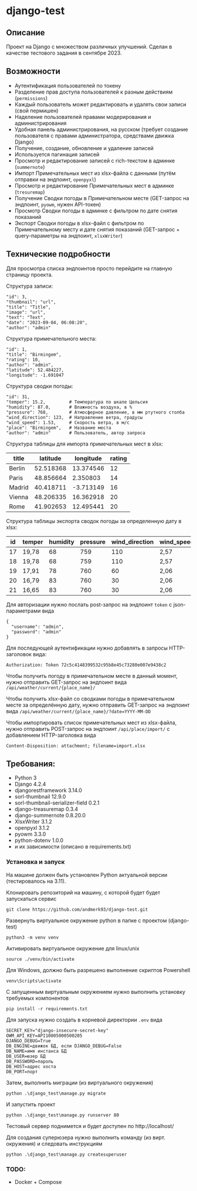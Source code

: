 # django-test

## Описание 
Проект на Django с множеством различных улучшений. Сделан в качестве тестового задания в сентябре 2023.

## Возможности
- Аутентификация пользователей по токену
- Разделение прав доступа пользователей к разным действиям (`permissions`)
- Каждый пользователь может редактировать и удалять свои записи (свой пермишен)
- Наделение пользователей правами модерирования и администрирования
- Удобная панель администрирования, на русском (требует создание пользователя с правами администратора, средствами движка Django)
- Получение, создание, обновление и удаление записей
- Используется пагинация записей 
- Просмотр и редактирование записей с rich-текстом в админке (`summernote`)
- Импорт Примечательных мест из xlsx-файла с данными (путём отправки на эндпоинт, `openpyxl`)
- Просмотр и редактирование Примечательных мест в админке (`tresuremap`)
- Получение Сводки погоды в Примечательном месте (GET-запрос на эндпоинт, `pyowm`, нужен API-токен)
- Просмотр Сводки погоды в админке с фильтром по дате снятия показаний
- Экспорт Сводки погоды в xlsx-файл с фильтром по Примечательному месту и дате снятия показаний (GET-запрос + query-параметры на эндпоинт, `xlsxWriter`)


## Технические подробности

Для просмотра списка эндпоинтов просто перейдите на главную страницу проекта. 

Структура записи:
```
"id": 3,
"thumbnail": "url",
"title": "Title",
"image": "url",
"text": "Text",
"date": "2023-09-04, 06:08:20",
"author": "admin"
```

Структура примечательного места:
```
"id": 1,
"title": "Birmingem",
"rating": 10,
"author": "admin",
"latitude": 52.484227,
"longitude": -1.691047
```

Структура сводки погоды:
```
"id": 31,
"temper": 15.2,         # Температура по шкале Цельсия
"humidity": 87.0,       # Влажность воздуха, в %
"pressure": 768,        # Атмосферное давление, в мм ртутного столба
"wind_direction": 123,  # Направление ветра, градусы
"wind_speed": 1.53,     # Скорость ветра, в м/с
"place": "Birmingem",   # Название места
"author": "admin"       # Пользователь, автор запроса
```

Структура таблицы для импорта примечательных мест в xlsx:

| title  | latitude  | longitude | rating |
|--------|-----------|-----------|--------|
| Berlin | 52.518368 | 13.374546 | 12     |
| Paris  | 48.856664 | 2.350803  | 14     |
| Madrid | 40.418711 | -3.713149 | 16     |
| Vienna | 48.206335 | 16.362918 | 20     |
| Rome   | 41.902653 | 12.495441 | 20     |

Структура таблицы экспорта сводок погоды за определенную дату в xlsx:

| id | temper | humidity | pressure | wind_direction | wind_speed | place     | author |
|----|--------|----------|----------|----------------|------------|-----------|--------|
| 17 | 19,78  | 68       | 759      | 110            | 2,57       | Birmingem | admin  |
| 18 | 19,78  | 68       | 759      | 110            | 2,57       | Birmingem | admin  |
| 19 | 17,91  | 78       | 760      | 60             | 2,06       | Birmingem | admin  |
| 20 | 16,79  | 83       | 760      | 30             | 2,06       | Birmingem | admin  |
| 21 | 16,65  | 83       | 760      | 30             | 2,06       | Birmingem | admin  |

Для авторизации нужно послать post-запрос на эндпоинт `token` с json-параметрами вида
```
{
  "username": "admin",
  "password": "admin"
}
```

Для последующей аутентификации нужно добавлять в запросы HTTP-заголовок вида:
```
Authorization: Token 72c5c4148399532c95b8e45c73280e007e9438c2
```

Чтобы получить погоду в примечательном месте в данный момент, нужно отправить GET-запрос на эндпоинт вида
`/api/weather/current/{place_name}/`

Чтобы получить xlsx-файл со сводками погоды в примечательном месте за определённую дату, нужно отправить GET-запрос на эндпоинт вида
`/api/weather/current/{place_name}/?date=YYYY-MM-DD`

Чтобы импортировать список примечательных мест из xlsx-файла, нужно отправить POST-запрос на эндпоинт
`/api/place/import/`
с добавлением HTTP-заголовка вида
```
Content-Disposition: attachment; filename=import.xlsx
```

## Требования:
- Python 3
- Django 4.2.4
- djangorestframework 3.14.0
- sorl-thumbnail 12.9.0
- sorl-thumbnail-serializer-field 0.2.1
- django-treasuremap 0.3.4
- django-summernote 0.8.20.0
- XlsxWriter 3.1.2
- openpyxl 3.1.2
- pyowm 3.3.0
- python-dotenv 1.0.0
- и их зависимости (описано в requirements.txt)

### Установка и запуск

На машине должен быть установлен Python актуальной версии (тестировалось на 3.11).

Клонировать репозиторий на машину, с которой будет будет запускаться сервис 
```
git clone https://github.com/andmerk93/django-test.git
```
Развернуть виртуальное окружение python в папке с проектом (django-test)
```
python3 -m venv venv
```
Активировать виртуальное окружение для linux/unix
```
source ./venv/bin/activate 
``` 
Для Windows, должно быть разрешено выполнение скриптов Powershell
```
venv\Scripts\activate
``` 
С запущенным виртуальным окружением нужно выполнить установку требуемых компонентов
```
pip install -r requirements.txt
```


Для запуска нужно создать в корневой директории `.env` вида

```
SECRET_KEY="django-insecure-secret-key"
OWM_API_KEY=API10005000500205
DJANGO_DEBUG=True
DB_ENGINE=движок БД, если DJANGO_DEBUG=False
DB_NAME=имя инстанса БД
DB_USER=юзер БД
DB_PASSWORD=пароль
DB_HOST=адрес хоста
DB_PORT=порт
```

Затем, выполнить миграции (из виртуального окружения)
```
python .\django_test\manage.py migrate
```
И запустить проект
```
python .\django_test\manage.py runserver 80
```


Тестовый сервер поднимется и будет доступен по http://localhost/


Для создания суперюзера нужно выполнить команду (из вирт. окружения) и следовать инструкциям
```
python .\django_test\manage.py createsuperuser
```


### TODO:
- Docker + Compose